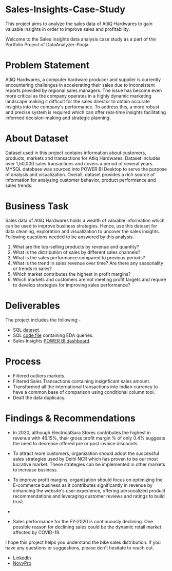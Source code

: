 # Sales-Insights-Case-Study
This project aims to analyze the sales data of AtliQ Hardwares to gain valuable insights in order to improve sales and profitability. 

Welcome to the Sales Insights data analysis case study as a part of the Portfolio Project of DataAnalyzer-Pooja. 

# Problem Statement
AtliQ Hardwares, a computer hardware producer and supplier is currently encountering challenges in accelerating their sales  due to inconsistent reports provided by regional sales managers. The issue has become even more critical as the company operates in a highly dynamic marketing landscape making it difficult for the sales director to obtain accurate insights into the company's performance. To address this, a more robust and precise system is required which can offer real-time insights facilitating informed decision-making and strategic planning.

# About Dataset
Dataset used in this project contains information about customers, products, markets and transactions for Atliq Hardwares.  Dataset includes over 1,50,000 sales transactions and covers a period of several years. MYSQL database was sourced into POWER BI Desktop to serve the purpose of analysis and visualization. Overall, dataset provides a rich source of information for analyzing customer behavior, product performance and sales trends. 
   
# Business Task
Sales data of AtliQ Hardwares holds a wealth of valuable information which can be used to improve business strategies. Hence, use this dataset for data cleaning, exploration and visualization to uncover the sales insights.
Following questions needed to be answered by this analysis.
1. What are the top-selling products by revenue and quantity?
2. What is the distribution of sales by different sales channels?
3. What is the sales performance compared to previous periods?
4. What is the trend in sales revenue over time? Are there any seasonality or trends in sales?
5. Which market contributes the highest in profit margins?
6. Which markets and customers are not meeting profit targets and require to develop strategies for improving sales performance?

# Deliverables
The project includes the following:-
- SQL [dataset]().
- SQL [code file]() containing EDA queries.
- Sales Insights [POWER BI dashboard](https://www.novypro.com/project/poojaverma-1). 

# Process
- Filtered outliers markets.
- Filtered Sales Transactions containing insignficant sales amount.
- Transformed all the international transactions into Indian currency to have a common base of comparison using conditional column tool. 
- Dealt the data duplicacy. 

# Findings & Recommendations 
- In 2020, although ElectricalSara Stores contributes the highest in revenue with 46.15%, their gross profit margin % of only 0.4% suggests the need to decrease offered pre or post invoice discounts.
- To attract more customers, organization should adopt the successful sales strategies used by Delhi NCR which has proven to be our most lucrative market. These strategies can be implemented in other markets to increase business.
- To improve profit margins, organization should focus on optimizing the E-commerce business as it contributes significantly in revenue by enhancing the website's user experience, offering personalized product recommendations and leveraging customer reviews and ratings to build trust.
-  

- Sales performance for the FY-2020 is continuously declining. One possible reason for declining sales could be the dynamic retail market affected by COVID-19.


I hope this project helps you understand the bike sales distribution. If you have any questions or suggestions, please don't hesitate to reach out.  
- [LinkedIn](https://www.linkedin.com/in/contact-analyzer-pooja-verma)  
- [NovyPro](https://www.novypro.com/profile_projects/poojaverma)

